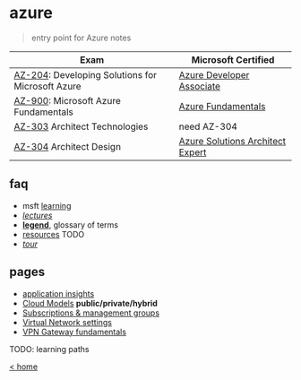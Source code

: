 # azure

> entry point for Azure notes

Exam | Microsoft Certified
---|---
[AZ-204](https://docs.microsoft.com/en-us/learn/certifications/exams/az-204): Developing Solutions for Microsoft Azure | [Azure Developer Associate](https://docs.microsoft.com/en-us/learn/certifications/azure-developer/)
[AZ-900](https://docs.microsoft.com/en-gb/learn/certifications/exams/az-900): Microsoft Azure Fundamentals | [Azure Fundamentals](https://docs.microsoft.com/en-us/learn/certifications/azure-fundamentals/)
[AZ-303](https://docs.microsoft.com/en-us/learn/certifications/exams/az-303) Architect Technologies | need AZ-304
[AZ-304](https://docs.microsoft.com/en-us/learn/certifications/exams/az-304) Architect Design | [Azure Solutions Architect Expert](https://docs.microsoft.com/en-us/learn/certifications/azure-solutions-architect/)

## faq

- msft [learning](learn.md)
- [_lectures_](lectures.md)
- [**legend**](legend.md), glossary of terms
- [resources](resources.md) TODO
- [_tour_](tour.md)

## pages

- [application insights](./pages/app.insight.md)
- [Cloud Models](./pages/tocm.md) **public/private/hybrid**
- [Subscriptions & management groups](./pages/smg.md)
- [Virtual Network settings](./pages/vnet.settings.md)
- [VPN Gateway fundamentals](./pages/vpn.gateway.fndmnt.md)

TODO: learning paths 

[< home](../README.md)